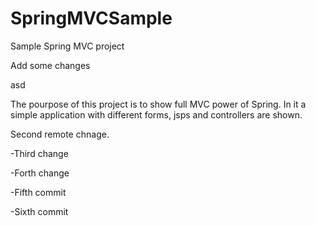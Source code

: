 # SpringMVCSample
Sample Spring MVC project


Add some changes

asd


The pourpose of this project is to show full MVC power of Spring. In it a simple application with different forms, jsps and controllers are shown.


Second remote chnage.

-Third change

-Forth change

-Fifth commit

-Sixth commit